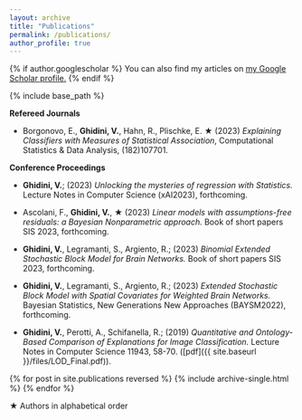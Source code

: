 ```yaml
---
layout: archive
title: "Publications"
permalink: /publications/
author_profile: true
---
```



{% if author.googlescholar %}
  You can also find my articles on <u><a href="{{author.googlescholar}}">my Google Scholar profile</a>.</u>
{% endif %}

{% include base_path %}




**Refereed Journals**

* Borgonovo, E., **Ghidini, V.**, Hahn, R., Plischke, E. &#9733; (2023) 
*Explaining Classifiers with Measures of Statistical Association*,  Computational Statistics & Data Analysis, (182)107701.


**Conference Proceedings**
*  **Ghidini, V.**; (2023)
 *Unlocking the mysteries of regression with Statistics.*  Lecture Notes in Computer Science (xAI2023), forthcoming.

*  Ascolani, F., **Ghidini, V.**, &#9733; (2023)
 *Linear models with assumptions-free residuals: a Bayesian Nonparametric approach.*  Book of short papers SIS 2023, forthcoming.

*  **Ghidini, V.**, Legramanti, S., Argiento, R.; (2023)
  *Binomial Extended Stochastic Block Model for Brain Networks.* Book of short papers SIS 2023, forthcoming.

* **Ghidini, V.**, Legramanti, S., Argiento, R.; (2023)
  *Extended Stochastic Block Model with Spatial Covariates for Weighted Brain Networks.* Bayesian Statistics, New Generations New Approaches (BAYSM2022), forthcoming.

* **Ghidini, V.**, Perotti, A., Schifanella, R.; (2019)
*Quantitative and Ontology-Based Comparison of Explanations for Image Classification.*
Lecture Notes in Computer Science 11943, 58-70. ([pdf]({{ site.baseurl }}/files/LOD_Final.pdf)).


{% for post in site.publications reversed %}
  {% include archive-single.html %}
{% endfor %}



&#9733; Authors in alphabetical order

